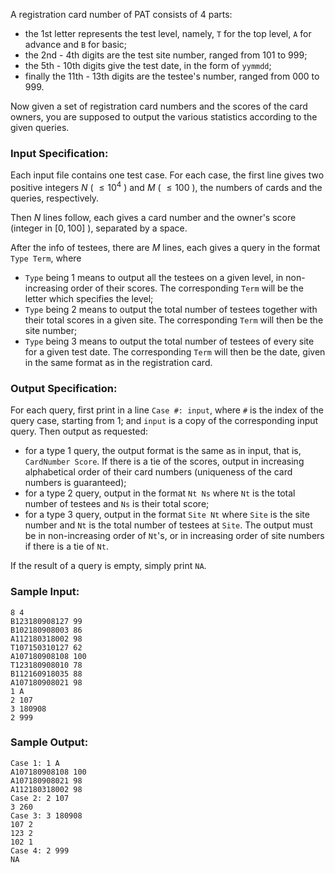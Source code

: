 <!-- Title
Decode Registration Card of PAT (25)
-->
A registration card number of PAT consists of 4 parts:

  * the 1st letter represents the test level, namely, `T` for the top level, `A` for advance and `B` for basic;
  * the 2nd - 4th digits are the test site number, ranged from 101 to 999;
  * the 5th - 10th digits give the test date, in the form of `yymmdd`;
  * finally the 11th - 13th digits are the testee's number, ranged from 000 to 999.

Now given a set of registration card numbers and the scores of the card
owners, you are supposed to output the various statistics according to the
given queries.

### Input Specification:

Each input file contains one test case. For each case, the first line gives
two positive integers $N$ ( $\le 10^4$ ) and $M$ ( $\le 100$ ), the numbers of
cards and the queries, respectively.

Then $N$ lines follow, each gives a card number and the owner's score (integer
in $[0, 100]$ ), separated by a space.

After the info of testees, there are $M$ lines, each gives a query in the
format `Type Term`, where

  * `Type` being 1 means to output all the testees on a given level, in non-increasing order of their scores. The corresponding `Term` will be the letter which specifies the level;
  * `Type` being 2 means to output the total number of testees together with their total scores in a given site. The corresponding `Term` will then be the site number;
  * `Type` being 3 means to output the total number of testees of every site for a given test date. The corresponding `Term` will then be the date, given in the same format as in the registration card.

### Output Specification:

For each query, first print in a line `Case #: input`, where `#` is the index
of the query case, starting from 1; and `input` is a copy of the corresponding
input query. Then output as requested:

  * for a type 1 query, the output format is the same as in input, that is, `CardNumber Score`. If there is a tie of the scores, output in increasing alphabetical order of their card numbers (uniqueness of the card numbers is guaranteed);
  * for a type 2 query, output in the format `Nt Ns` where `Nt` is the total number of testees and `Ns` is their total score;
  * for a type 3 query, output in the format `Site Nt` where `Site` is the site number and `Nt` is the total number of testees at `Site`. The output must be in non-increasing order of `Nt`'s, or in increasing order of site numbers if there is a tie of `Nt`.

If the result of a query is empty, simply print `NA`.

### Sample Input:

```
8 4
B123180908127 99
B102180908003 86
A112180318002 98
T107150310127 62
A107180908108 100
T123180908010 78
B112160918035 88
A107180908021 98
1 A
2 107
3 180908
2 999
```

### Sample Output:

```
Case 1: 1 A
A107180908108 100
A107180908021 98
A112180318002 98
Case 2: 2 107
3 260
Case 3: 3 180908
107 2
123 2
102 1
Case 4: 2 999
NA
```
